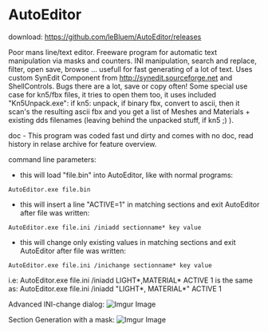 # AutoEditor

download: https://github.com/leBluem/AutoEditor/releases

Poor mans line/text editor. Freeware program for automatic text manipulation via masks and counters. INI manipulation, search and replace, filter, open save, browse ... usefull for fast generating of a lot of text. Uses custom SynEdit Component from http://synedit.sourceforge.net and ShellControls. Bugs there are a lot, save or copy often! Some special use case for kn5/fbx files, it tries to open them too, it uses included "Kn5Unpack.exe": if kn5: unpack, if binary fbx, convert to ascii,
then it scan's the resulting ascii fbx and you get a list of Meshes and Materials + existing dds filenames (leaving behind the unpacked stuff, if kn5 ;) ).

doc - This program was coded fast und dirty and comes with no doc, read history in relase archive for feature overview.

command line parameters:

- this will load "file.bin" into AutoEditor, like with normal programs:
```
AutoEditor.exe file.bin
```
- this will insert a line "ACTIVE=1" in matching sections and exit AutoEditor after file was written:
```
AutoEditor.exe file.ini /iniadd sectionname* key value
```
- this will change only existing values in matching sections and exit AutoEditor after file was written:
```
AutoEditor.exe file.ini /inichange sectionname* key value
```
i.e: 
AutoEditor.exe file.ini /iniadd LIGHT*,MATERIAL* ACTIVE 1
is the same as:
AutoEditor.exe file.ini /iniadd "LIGHT*, MATERIAL*" ACTIVE 1


Advanced INI-change dialog:
![Imgur Image](https://i.imgur.com/QkPoZCN.png)

Section Generation with a mask:
![Imgur Image](https://i.imgur.com/yIIwrdw.png)
